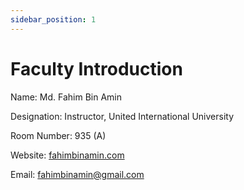 ```yaml
---
sidebar_position: 1
---
```


# Faculty Introduction

Name: Md. Fahim Bin Amin

Designation: Instructor, United International University

Room Number: 935 (A)

Website: [fahimbinamin.com](https://www.fahimbinamin.com/)

Email: [fahimbinamin@gmail.com](mailto:fahimbinamin@gmail.com)